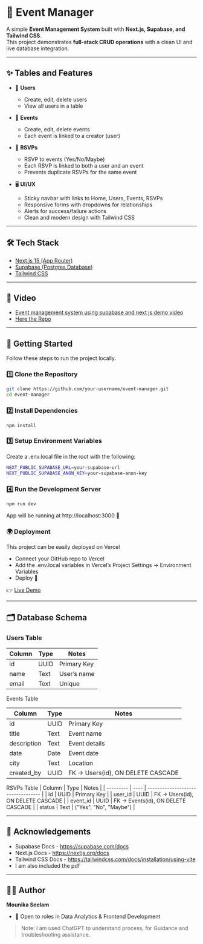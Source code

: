 # 📅 Event Manager

A simple **Event Management System** built with **Next.js, Supabase, and Tailwind CSS**.  
This project demonstrates **full-stack CRUD operations** with a clean UI and live database integration.

---

## ✨ Tables and Features

- 👥 **Users**
  - Create, edit, delete users  
  - View all users in a table  

- 🎉 **Events**
  - Create, edit, delete events  
  - Each event is linked to a creator (user)  

- 📝 **RSVPs**
  - RSVP to events (Yes/No/Maybe)  
  - Each RSVP is linked to both a user and an event  
  - Prevents duplicate RSVPs for the same event  

- 🖥️ **UI/UX**
  - Sticky navbar with links to Home, Users, Events, RSVPs  
  - Responsive forms with dropdowns for relationships  
  - Alerts for success/failure actions  
  - Clean and modern design with Tailwind CSS  

---

## 🛠️ Tech Stack

- [Next.js 15 (App Router)](https://nextjs.org/)  
- [Supabase (Postgres Database)](https://supabase.com/)  
- [Tailwind CSS](https://tailwindcss.com/)  

---

## 📸 Video

- [Event management system using supabase and next js demo video](https://drive.google.com/file/d/1RTsGCofYllXI7oZ6pk2lzo2o-0VE885t/view?usp=sharing)
- [Here the Repo](https://github.com/mounika-ss/event-management-system)
---

## 🚀 Getting Started

Follow these steps to run the project locally.

### 1️⃣ Clone the Repository
```bash
git clone https://github.com/your-username/event-manager.git
cd event-manager
```

### 2️⃣ Install Dependencies
```
npm install
```

### 3️⃣ Setup Environment Variables
Create a .env.local file in the root with the following:
```bash
NEXT_PUBLIC_SUPABASE_URL=your-supabase-url
NEXT_PUBLIC_SUPABASE_ANON_KEY=your-supabase-anon-key
```

### 4️⃣ Run the Development Server
```bash
npm run dev
```

App will be running at http://localhost:3000 🎉


### 🌍 Deployment
This project can be easily deployed on Vercel

- Connect your GitHub repo to Vercel
- Add the .env.local variables in Vercel’s Project Settings → Environment Variables
- Deploy 🚀

👉 [Live Demo](https://event-management-system-mu-ten.vercel.app/users)


---

## 🗂️ Database Schema

### Users Table
| Column | Type | Notes       |
| ------ | ---- | ----------- |
| id     | UUID | Primary Key |
| name   | Text | User’s name |
| email  | Text | Unique      |

Events Table

| Column      | Type | Notes                             |
| ----------- | ---- | --------------------------------- |
| id          | UUID | Primary Key                       |
| title       | Text | Event name                        |
| description | Text | Event details                     |
| date        | Date | Event date                        |
| city        | Text | Location                          |
| created\_by | UUID | FK → Users(id), ON DELETE CASCADE |

RSVPs Table
| Column    | Type | Notes                              |
| --------- | ---- | ---------------------------------- |
| id        | UUID | Primary Key                        |
| user\_id  | UUID | FK → Users(id), ON DELETE CASCADE  |
| event\_id | UUID | FK → Events(id), ON DELETE CASCADE |
| status    | Text | ("Yes", "No", "Maybe")             |

---

## 🙌 Acknowledgements

- Supabase Docs - https://supabase.com/docs
- Next.js Docs - https://nextjs.org/docs
- Tailwind CSS Docs - https://tailwindcss.com/docs/installation/using-vite
- I am also included the pdf
---


## 👩‍💻 Author
**Mounika Seelam**
- 💼 Open to roles in Data Analytics & Frontend Development


> Note: I am used ChatGPT to understand process, for Guidance and troubleshooting assistance.
